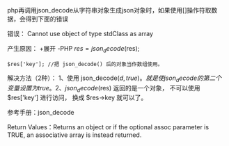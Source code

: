php再调用json_decode从字符串对象生成json对象时，如果使用[]操作符取数据，会得到下面的错误

错误：
Cannot use object of type stdClass as array

产生原因：
+展开
-PHP
    $res = json_decode($res);

    $res['key']; //把 json_decode() 后的对象当作数组使用。


解决方法（2种）：
1、使用 json_decode($d, true)。就是使json_decode 的第二个变量设置为 true。
2、json_decode($res) 返回的是一个对象， 不可以使用 $res['key'] 进行访问， 换成 $res->key 就可以了。


参考手册：json_decode

Return Values：Returns an object or if the optional assoc parameter is TRUE, an associative array is instead returned.
